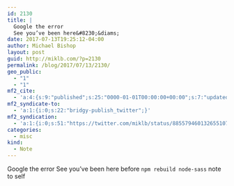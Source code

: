 ```yaml
---
id: 2130
title: |
  Google the error
  See you’ve been here&#8230;&diams;
date: 2017-07-13T19:25:12-04:00
author: Michael Bishop
layout: post
guid: http://miklb.com/?p=2130
permalink: /blog/2017/07/13/2130/
geo_public:
  - "1"
  - "1"
mf2_cite:
  - 'a:4:{s:9:"published";s:25:"0000-01-01T00:00:00+00:00";s:7:"updated";s:25:"0000-01-01T00:00:00+00:00";s:8:"category";a:1:{i:0;s:0:"";}s:6:"author";a:0:{}}'
mf2_syndicate-to:
  - 'a:1:{i:0;s:22:"bridgy-publish_twitter";}'
mf2_syndication:
  - 'a:1:{i:0;s:51:"https://twitter.com/miklb/status/885579460132655107";}'
categories:
  - misc
kind:
  - Note
---
```

Google the error
See you’ve been here before
`npm rebuild node-sass` note to self 
